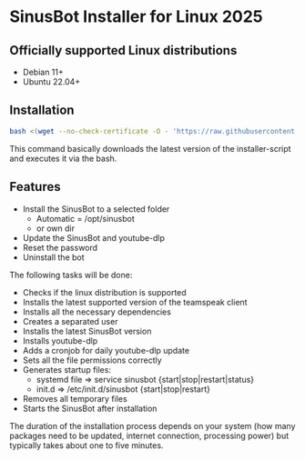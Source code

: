 # SinusBot Installer for Linux 2025

## Officially supported Linux distributions
- Debian 11+
- Ubuntu 22.04+

## Installation
```bash
bash <(wget --no-check-certificate -O - 'https://raw.githubusercontent.com/Leslie-Rendon/SinusBot-Installer-Linux-2025/main/sinusbot_installer.sh')
```
This command basically downloads the latest version of the installer-script and executes it via the bash.

## Features
- Install the SinusBot to a selected folder
  - Automatic = /opt/sinusbot
  - or own dir
- Update the SinusBot and youtube-dlp
- Reset the password
- Uninstall the bot

The following tasks will be done:

- Checks if the linux distribution is supported
- Installs the latest supported version of the teamspeak client
- Installs all the necessary dependencies
- Creates a separated user
- Installs the latest SinusBot version
- Installs youtube-dlp
- Adds a cronjob for daily youtube-dlp update
- Sets all the file permissions correctly
- Generates startup files:
  - systemd file => service sinusbot {start|stop|restart|status}
  - init.d => /etc/init.d/sinusbot {start|stop|restart}
- Removes all temporary files
- Starts the SinusBot after installation

The duration of the installation process depends on your system (how many packages need to be updated, internet connection, processing power) but typically takes about one to five minutes.
